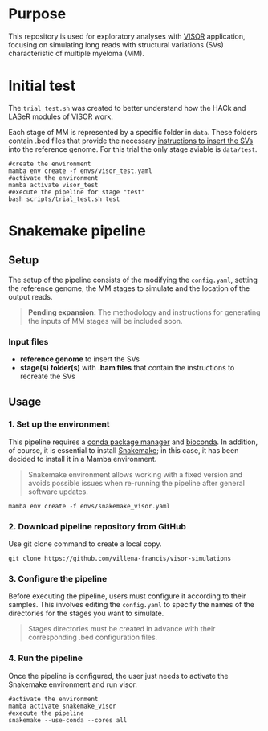 # Purpose

This repository is used for exploratory analyses with [VISOR](https://github.com/davidebolo1993/VISOR) application, focusing on simulating long reads with structural variations (SVs) characteristic of multiple myeloma (MM).

# Initial test

The `trial_test.sh` was created to better understand how the HACk and LASeR modules of VISOR work.

Each stage of MM is represented by a specific folder in `data`. These folders contain .bed files that provide the necessary [instructions to insert the SVs](https://davidebolo1993.github.io/visordoc/usage/usage.html#visor-hack) into the reference genome. For this trial the only stage aviable is `data/test`.

```shell
#create the environment
mamba env create -f envs/visor_test.yaml
#activate the environment
mamba activate visor_test
#execute the pipeline for stage "test"
bash scripts/trial_test.sh test
```
# Snakemake pipeline

## Setup 

The setup of the pipeline consists of the modifying the `config.yaml`, setting the reference genome, the MM stages to simulate and the location of the output reads.

> **Pending expansion:** The methodology and instructions for generating the inputs of MM stages will be included soon.

### Input files

* **reference genome** to insert the SVs
* **stage(s) folder(s)** with **.bam files** that contain the instructions to recreate the SVs
  
## Usage

### 1. Set up the environment

This pipeline requires a [conda package manager](https://docs.conda.io/projects/conda/en/latest/user-guide/install/index.html) and [bioconda](https://bioconda.github.io/). In addition, of course, it is essential to install [Snakemake](https://snakemake.readthedocs.io/en/stable/index.html); in this case, it has been decided to install it in a Mamba environment. 

> Snakemake environment allows working with a fixed version and avoids possible issues when re-running the pipeline after general software updates.

```shell
mamba env create -f envs/snakemake_visor.yaml
```

### 2. Download pipeline repository from GitHub

Use git clone command to create a local copy.

```shell
git clone https://github.com/villena-francis/visor-simulations
```

### 3. Configure the pipeline

Before executing the pipeline, users must configure it according to their samples. This involves editing the `config.yaml` to specify the names of the directories for the stages you want to simulate. 

> Stages directories must be created in advance with their corresponding .bed configuration files.

### 4. Run the pipeline

Once the pipeline is configured, the user just needs to activate the Snakemake environment and run visor.

```shell
#activate the environment
mamba activate snakemake_visor
#execute the pipeline
snakemake --use-conda --cores all
```